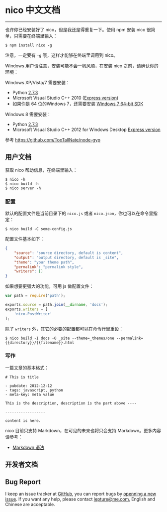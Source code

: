 # nico 中文文档

-----------

也许你已经安装好了 nico，但是我还是得重复一下。使用 npm 安装 nico 很简单，只需要在终端里输入：

```
$ npm install nico -g
```

注意，一定要有 ``-g`` 哦，这样才能够在终端里调用到 nico。

Windows 用户请注意，安装可能不会一帆风顺，在安装 nico 之前，请确认你的环境：

Windows XP/Vista/7 需要安装：

- Python [2.7.3](http://www.python.org/download/releases/2.7.3#download)
- Microsoft Visual Studio C++ 2010 ([Express version](http://go.microsoft.com/?linkid=9709949))
- 如果你是 64 位的Windows 7，还需要安装 [Windows 7 64-bit SDK](http://www.microsoft.com/en-us/download/details.aspx?id=8279)

Windows 8 需要安装：

- Python [2.7.3](http://www.python.org/download/releases/2.7.3#download)
- Microsoft Visual Studio C++ 2012 for Windows Desktop [Express version](http://go.microsoft.com/?linkid=9816758)

参考 <https://github.com/TooTallNate/node-gyp>


## 用户文档

获取 nico 帮助信息，在终端里输入：

    $ nico -h
    $ nico build -h
    $ nico server -h


### 配置

默认的配置文件是当前目录下的 `nico.js` 或者 `nico.json`，你也可以在命令里指定：

    $ nico build -C some-config.js

配置文件基本如下：

```json
{
    "source": "source directory, default is content",
    "output": "output directory, default is _site",
    "theme": "your theme path",
    "permalink": "permalink style",
    "writers": []
}
```

如果想要更强大的功能，可用 js 做配置文件：

```js
var path = require('path');

exports.source = path.join(__dirname, 'docs');
exports.writers = [
    'nico.PostWriter'
];
```

除了 `writers` 外，其它的必要的配置都可以在命令行里重设：

```
$ nico build -I docs -O _site --theme=_themes/one --permalink={{directory}}/{{filename}}.html
```



### 写作

一篇文章的基本格式：

    # This is title

    - pubdate: 2012-12-12
    - tags: javascript, python
    - meta-key: meta value

    This is the description, description is the part above ----

    ------------------

    content is here.


nico 目前只支持 Markdown，在可见的未来也将只会支持 Markdown。更多内容请参考：

- [Markdown 语法](./syntax)


## 开发者文档


## Bug Report

I keep an issue tracker at [GitHub](https://github.com/lepture/nico/issues),
you can report bugs by [openning a new issue](https://github.com/lepture/nico/issues/new).
If you want any help, please contact <lepture@me.com>, English and Chinese are acceptable.